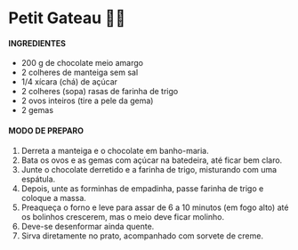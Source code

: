 # Petit Gateau :cake::cat:	

#### INGREDIENTES

- 200 g de chocolate meio amargo
- 2 colheres de manteiga sem sal
- 1/4 xícara (chá) de açúcar
- 2 colheres (sopa) rasas de farinha de trigo
- 2 ovos inteiros (tire a pele da gema)
- 2 gemas

#### MODO DE PREPARO

1. Derreta a manteiga e o chocolate em banho-maria.
2. Bata os ovos e as gemas com açúcar na batedeira, até ficar bem claro.
3. Junte o chocolate derretido e a farinha de trigo, misturando com uma espátula.
4. Depois, unte as forminhas de empadinha, passe farinha de trigo e coloque a massa.
5. Preaqueça o forno e leve para assar de 6 a 10 minutos (em fogo alto) até os bolinhos crescerem, mas o meio deve ficar molinho.
6. Deve-se desenformar ainda quente.
7. Sirva diretamente no prato, acompanhado com sorvete de creme.
